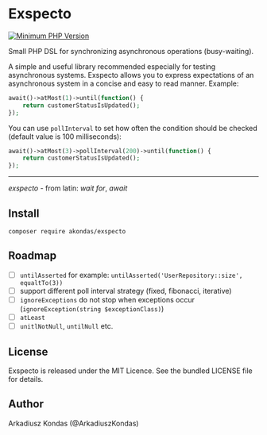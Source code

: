 # Exspecto

[![Minimum PHP Version](https://img.shields.io/badge/php-%3E%3D%207.4-8892BF.svg)](https://php.net/)

Small PHP DSL for synchronizing asynchronous operations (busy-waiting).

A simple and useful library recommended especially for testing asynchronous systems.
Exspecto allows you to express expectations of an asynchronous system in a concise and easy to read manner. Example:

```php
await()->atMost(1)->until(function() {
    return customerStatusIsUpdated();
});
```

You can use `pollInterval` to set how often the condition should be checked (default value is 100 milliseconds):

```php
await()->atMost(3)->pollInterval(200)->until(function() {
    return customerStatusIsUpdated();
});
```

---

*exspecto* - from latin: *wait for*, *await*

## Install

```shell
composer require akondas/exspecto
```

## Roadmap

- [ ] `untilAsserted` for example: `untilAsserted('UserRepository::size', equaltTo(3))`
- [ ] support different poll interval strategy (fixed, fibonacci, iterative)
- [ ] `ignoreExceptions` do not stop when exceptions occur (`ignoreException(string $exceptionClass)`)
- [ ] `atLeast`
- [ ] `unitlNotNull`, `untilNull` etc.

## License

Exspecto is released under the MIT Licence. See the bundled LICENSE file for details.

## Author

Arkadiusz Kondas (@ArkadiuszKondas)

